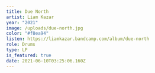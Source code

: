 ```yaml
---
title: Due North
artist: Liam Kazar
year: "2021"
image: /uploads/due-north.jpg
color: "#f8ea94"
listen: https://liamkazar.bandcamp.com/album/due-north
role: Drums
type: LP
is_featured: true
date: 2021-06-10T03:25:06.160Z
---
```

